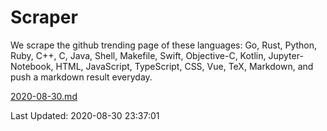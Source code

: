 # Scraper

We scrape the github trending page of these languages: Go, Rust, Python, Ruby, C++, C, Java, Shell, Makefile, Swift, Objective-C, Kotlin, Jupyter-Notebook, HTML, JavaScript, TypeScript, CSS, Vue, TeX, Markdown, and push a markdown result everyday.

[2020-08-30.md](https://github.com/yangwenmai/github-trending-backup/blob/master/2020-08-30.md)

Last Updated: 2020-08-30 23:37:01